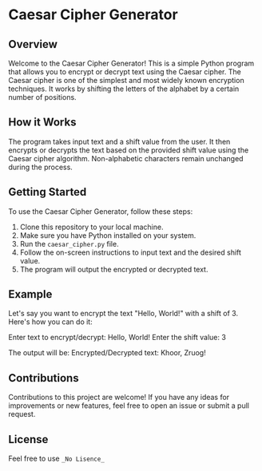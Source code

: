 # Caesar Cipher Generator

## Overview
Welcome to the Caesar Cipher Generator! This is a simple Python program that allows you to encrypt or decrypt text using the Caesar cipher. The Caesar cipher is one of the simplest and most widely known encryption techniques. It works by shifting the letters of the alphabet by a certain number of positions.

## How it Works
The program takes input text and a shift value from the user. It then encrypts or decrypts the text based on the provided shift value using the Caesar cipher algorithm. Non-alphabetic characters remain unchanged during the process.

## Getting Started
To use the Caesar Cipher Generator, follow these steps:
1. Clone this repository to your local machine.
2. Make sure you have Python installed on your system.
3. Run the `caesar_cipher.py` file.
4. Follow the on-screen instructions to input text and the desired shift value.
5. The program will output the encrypted or decrypted text.

## Example
Let's say you want to encrypt the text "Hello, World!" with a shift of 3. Here's how you can do it:

Enter text to encrypt/decrypt: Hello, World!
Enter the shift value: 3

The output will be:
Encrypted/Decrypted text: Khoor, Zruog!

## Contributions
Contributions to this project are welcome! If you have any ideas for improvements or new features, feel free to open an issue or submit a pull request.

## License
Feel free to use `_No Lisence_ `

